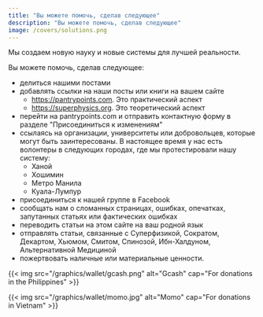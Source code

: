 ```yaml
---
title: "Вы можете помочь, сделав следующее"
description: "Вы можете помочь, сделав следующее"
image: /covers/solutions.png
---
```


Мы создаем новую науку и новые системы для лучшей реальности. 

Вы можете помочь, сделав следующее:
- делиться нашими постами
- добавлять ссылки на наши посты или книги на вашем сайте
  - https://pantrypoints.com. Это практический аспект
  - https://superphysics.org. Это теоретический аспект
- перейти на pantrypoints.com и отправить контактную форму в разделе "Присоединиться к изменениям"
- ссылаясь на организации, университеты или добровольцев, которые могут быть заинтересованы. В настоящее время у нас есть волонтеры в следующих городах, где мы протестировали нашу систему:
  - Ханой
  - Хошимин
  - Метро Манила
  - Куала-Лумпур
- присоединиться к нашей группе в Facebook
- сообщать нам о сломанных страницах, ошибках, опечатках, запутанных статьях или фактических ошибках
- переводить статьи на этом сайте на ваш родной язык
- отправлять статьи, связанные с Суперфизикой, Сократом, Декартом, Хьюмом, Смитом, Спинозой, Ибн-Халдуном, Альтернативной Медициной
- пожертвовать наличные или материальные ценности.

{{< img src="/graphics/wallet/gcash.png" alt="Gcash" cap="For donations in the Philippines" >}}

{{< img src="/graphics/wallet/momo.jpg" alt="Momo" cap="For donations in Vietnam" >}}
